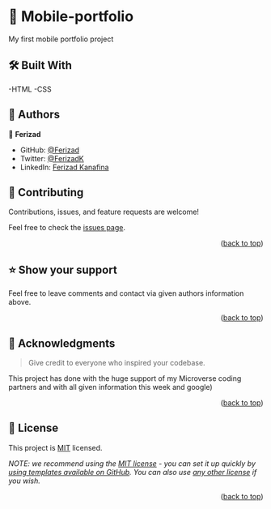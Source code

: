 # 📖 Mobile-portfolio <a name="about-project"></a>

My first mobile portfolio project

## 🛠 Built With <a name="built-with">
-HTML
-CSS</a>

## 👥 Authors <a name="authors"></a>

👤 **Ferizad**

- GitHub: [@Ferizad](https://github.com/Ferizad)
- Twitter: [@FerizadK](https://twitter.com/FerizadK)
- LinkedIn: [Ferizad Kanafina](https://www.linkedin.com/in/ferizad-kanafina-b41061253/)


## 🤝 Contributing <a name="contributing"></a>

Contributions, issues, and feature requests are welcome!

Feel free to check the [issues page](../../issues/).

<p align="right">(<a href="#readme-top">back to top</a>)</p>

## ⭐️ Show your support <a name="support"></a>
Feel free to leave comments and contact via given authors information above.


<p align="right">(<a href="#readme-top">back to top</a>)</p>

## 🙏 Acknowledgments <a name="acknowledgements"></a>

> Give credit to everyone who inspired your codebase.

This project has done with the huge support of my Microverse coding partners and with all given information this week and google)

<p align="right">(<a href="#readme-top">back to top</a>)</p>

## 📝 License <a name="license"></a>

This project is [MIT](./LICENSE) licensed.

_NOTE: we recommend using the [MIT license](https://choosealicense.com/licenses/mit/) - you can set it up quickly by [using templates available on GitHub](https://docs.github.com/en/communities/setting-up-your-project-for-healthy-contributions/adding-a-license-to-a-repository). You can also use [any other license](https://choosealicense.com/licenses/) if you wish._


<p align="right">(<a href="#readme-top">back to top</a>)</p>

